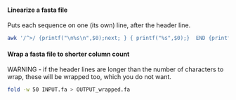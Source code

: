 #### Linearize a fasta file 
Puts each sequence on one (its own) line, after the header line.

```sh
awk '/^>/ {printf("\n%s\n",$0);next; } { printf("%s",$0);}  END {printf("\n");}' < INPUT.fa > OUTPUT_oneline.fa
```

#### Wrap a fasta file to shorter column count 
WARNING - if the header lines are longer than the number of characters to wrap, these will be wrapped too, which you do not want.

```sh
fold -w 50 INPUT.fa > OUTPUT_wrapped.fa
```

